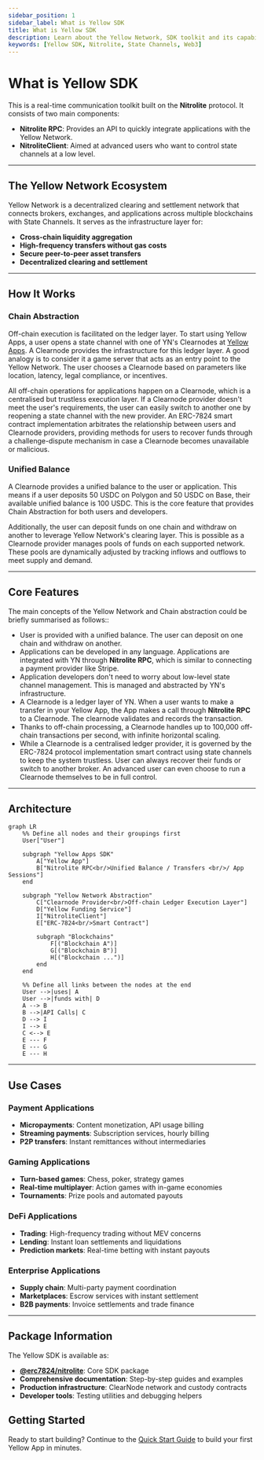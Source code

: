 ```yaml
---
sidebar_position: 1
sidebar_label: What is Yellow SDK
title: What is Yellow SDK
description: Learn about the Yellow Network, SDK toolkit and its capabilities
keywords: [Yellow SDK, Nitrolite, State Channels, Web3]
---
```


# What is Yellow SDK

This is a real-time communication toolkit built on the **Nitrolite** protocol. It consists of two main components:

- **Nitrolite RPC**: Provides an API to quickly integrate applications with the Yellow Network.
- **NitroliteClient**: Aimed at advanced users who want to control state channels at a low level.

---

## The Yellow Network Ecosystem

Yellow Network is a decentralized clearing and settlement network that connects brokers, exchanges, and applications across multiple blockchains with State Channels. It serves as the infrastructure layer for:

- **Cross-chain liquidity aggregation**
- **High-frequency transfers without gas costs**
- **Secure peer-to-peer asset transfers**
- **Decentralized clearing and settlement**

---

## How It Works

### Chain Abstraction

Off-chain execution is facilitated on the ledger layer. To start using Yellow Apps, a user opens a state channel with one of YN's Clearnodes at [Yellow Apps](https://apps.yellow.com/). A Clearnode provides the infrastructure for this ledger layer. A good analogy is to consider it a game server that acts as an entry point to the Yellow Network. The user chooses a Clearnode based on parameters like location, latency, legal compliance, or incentives.

All off-chain operations for applications happen on a Clearnode, which is a centralised but trustless execution layer. If a Clearnode provider doesn't meet the user's requirements, the user can easily switch to another one by reopening a state channel with the new provider. An ERC-7824 smart contract implementation arbitrates the relationship between users and Clearnode providers, providing methods for users to recover funds through a challenge-dispute mechanism in case a Clearnode becomes unavailable or malicious.

### Unified Balance

A Clearnode provides a unified balance to the user or application. This means if a user deposits 50 USDC on Polygon and 50 USDC on Base, their available unified balance is 100 USDC. This is the core feature that provides Chain Abstraction for both users and developers.

Additionally, the user can deposit funds on one chain and withdraw on another to leverage Yellow Network's clearing layer. This is possible as a Clearnode provider manages pools of funds on each supported network. These pools are dynamically adjusted by tracking inflows and outflows to meet supply and demand.

---

## Core Features

The main concepts of the Yellow Network and Chain abstraction could be briefly summarised as follows::
- User is provided with a unified balance. The user can deposit on one chain and withdraw on another.
- Applications can be developed in any language. Applications are integrated with YN through **Nitrolite RPC**, which is similar to connecting a payment provider like Stripe.
- Application developers don't need to worry about low-level state channel management. This is managed and abstracted by YN's infrastructure.
- A Clearnode is a ledger layer of YN. When a user wants to make a transfer in your Yellow App, the App makes a call through  **Nitrolite RPC** to a Clearnode. The clearnode validates and records the transaction.
- Thanks to off-chain processing, a Clearnode handles up to 100,000 off-chain transactions per second, with infinite horizontal scaling.
- While a Clearnode is a centralised ledger provider, it is governed by the ERC-7824 protocol implementation smart contract using state channels to keep the system trustless. User can always recover their funds or switch to another broker. An advanced user can even choose to run a Clearnode themselves to be in full control.

---

## Architecture

```mermaid
graph LR
    %% Define all nodes and their groupings first
    User["User"]
    
    subgraph "Yellow Apps SDK"
        A["Yellow App"]
        B["Nitrolite RPC<br/>Unified Balance / Transfers <br/>/ App Sessions"]
    end

    subgraph "Yellow Network Abstraction"
        C["Clearnode Provider<br/>Off-chain Ledger Execution Layer"]
        D["Yellow Funding Service"]
        I["NitroliteClient"]
        E["ERC-7824<br/>Smart Contract"]
        
        subgraph "Blockchains"
            F[("Blockchain A")]
            G[("Blockchain B")]
            H[("Blockchain ...")]
        end
    end

    %% Define all links between the nodes at the end
    User -->|uses| A
    User -->|funds with| D
    A --> B
    B -->|API Calls| C
    D --> I
    I --> E
    C <--> E
    E --- F
    E --- G
    E --- H
```

-----

## Use Cases

### Payment Applications
- **Micropayments**: Content monetization, API usage billing
- **Streaming payments**: Subscription services, hourly billing
- **P2P transfers**: Instant remittances without intermediaries

### Gaming Applications
- **Turn-based games**: Chess, poker, strategy games
- **Real-time multiplayer**: Action games with in-game economies
- **Tournaments**: Prize pools and automated payouts

### DeFi Applications
- **Trading**: High-frequency trading without MEV concerns
- **Lending**: Instant loan settlements and liquidations
- **Prediction markets**: Real-time betting with instant payouts

### Enterprise Applications
- **Supply chain**: Multi-party payment coordination
- **Marketplaces**: Escrow services with instant settlement
- **B2B payments**: Invoice settlements and trade finance

-----

## Package Information

The Yellow SDK is available as:

  - **[@erc7824/nitrolite](https://www.google.com/search?q=https://www.npmjs.com/package/%40erc7824/nitrolite)**: Core SDK package
  - **Comprehensive documentation**: Step-by-step guides and examples
  - **Production infrastructure**: ClearNode network and custody contracts
  - **Developer tools**: Testing utilities and debugging helpers


## Getting Started

Ready to start building? Continue to the [Quick Start Guide](../../../build/quick-start) to build your first Yellow App in minutes.
